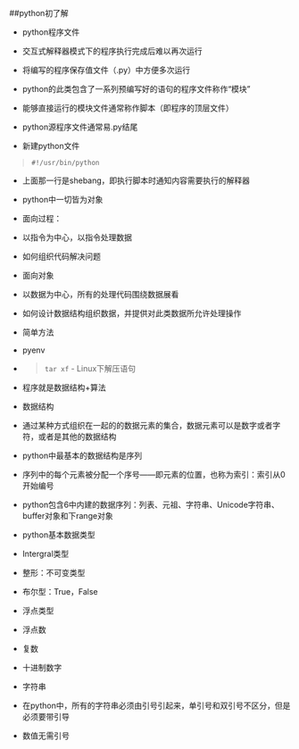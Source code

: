 ##python初了解
- python程序文件
 - 交互式解释器模式下的程序执行完成后难以再次运行
 - 将编写的程序保存值文件（.py）中方便多次运行
 - python的此类包含了一系列预编写好的语句的程序文件称作“模块”
 - 能够直接运行的模块文件通常称作脚本（即程序的顶层文件）

- python源程序文件通常易.py结尾
 - 新建python文件
 >```#!/usr/bin/python```
 - 上面那一行是shebang，即执行脚本时通知内容需要执行的解释器 
- python中一切皆为对象


- 面向过程：
 - 以指令为中心，以指令处理数据
 - 如何组织代码解决问题
- 面向对象
 - 以数据为中心，所有的处理代码围绕数据展看
 - 如何设计数据结构组织数据，并提供对此类数据所允许处理操作
 
- 简单方法
 - pyenv
 -  >```tar xf``` - Linux下解压语句
 - 程序就是数据结构+算法
 
- 数据结构
 - 通过某种方式组织在一起的的数据元素的集合，数据元素可以是数字或者字符，或者是其他的数据结构
 - python中最基本的数据结构是序列
 - 序列中的每个元素被分配一个序号——即元素的位置，也称为索引：索引从0开始编号
 - python包含6中内建的数据序列：列表、元祖、字符串、Unicode字符串、buffer对象和下range对象
 
- python基本数据类型
 - Intergral类型
  - 整形：不可变类型
  - 布尔型：True，False
 - 浮点类型
  - 浮点数
  - 复数
  - 十进制数字
 - 字符串
  - 在python中，所有的字符串必须由引号引起来，单引号和双引号不区分，但是必须要带引导
  - 数值无需引号